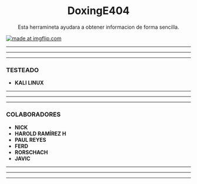<h1 align="center">DoxingE404</h1>
<p align="center">
  Esta herramineta ayudara a obtener informacion de forma sencilla.
</p>
<a href="https://imgflip.com/gif/2wjzef"><img src="https://i.imgflip.com/2wjzef.gif" title="made at imgflip.com"/></a>


---------------------------------------------------------------------------------------------
********************************************************************************************
---------------------------------------------------------------------------------------------

### TESTEADO
* **KALI LINUX**

---------------------------------------------------------------------------------------------
********************************************************************************************
---------------------------------------------------------------------------------------------

### COLABORADORES

* **NICK**
* **HAROLD RAMÍREZ H**
* **PAUL REYES**
* **FERD**
* **RORSCHACH**
* **JAVIC**
---------------------------------------------------------------------------------------------
*******************************************************************************************
--------------------------------------------------------------------------------------------

